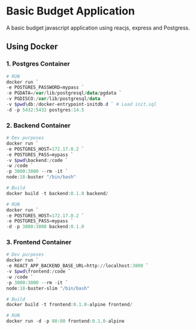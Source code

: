 # Basic Budget Application

A basic budget javascript application using reacjs, express and Postgress.

## Using Docker

### 1. Postgres Container

```powershell
# RUN
docker run `
-e POSTGRES_PASSWORD=mypass `
-e PGDATA=/var/lib/postgresql/data/pgdata `
-v PGDISCO:/var/lib/postgresql/data `
-v $pwd\db:/docker-entrypoint-initdb.d ` # Load init.sql
-d -p 5432:5432 postgres:14.5
```

### 2. Backend Container

```powershell
# Dev purposes
docker run `
-e POSTGRES_HOST=172.17.0.2 `
-e POSTGRES_PASS=mypass `
-v $pwd\backend:/code `
-w /code `
-p 3800:3800 --rm -it `
node:18-buster "/bin/bash"

# Build
docker build -t backend:0.1.0 backend/

# RUN
docker run `
-e POSTGRES_HOST=172.17.0.2 `
-e POSTGRES_PASS=mypass `
-d -p 3800:3800 backend:0.1.0
```

### 3. Frontend Container

```powershell
# Dev purposes
docker run `
-e REACT_APP_BACKEND_BASE_URL=http://localhost:3800 `
-v $pwd\frontend:/code `
-w /code `
-p 3000:3000 --rm -it `
node:18-buster-slim "/bin/bash"

# Build
docker build -t frontend:0.1.0-alpine frontend/

# RUN
docker run -d -p 80:80 frontend:0.1.0-alpine

```